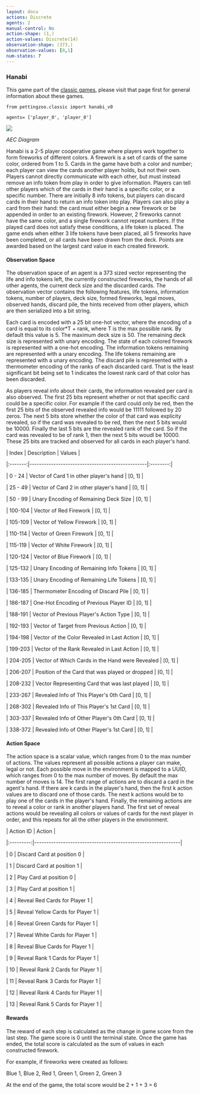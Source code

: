 ```yaml
---
layout: docu
actions: Discrete
agents: 2
manual-control: No
action-shape: (1,)
action-values: Discrete(14)
observation-shape: (373,)
observation-values: [0,1]
num-states: ?
---
```



### Hanabi



This game part of the [classic games](../classic), please visit that page first for general information about these games.





`from pettingzoo.classic import hanabi_v0`



`agents= ['player_0', 'player_0']`



![](classic_hanabi.gif)



*AEC Diagram*



Hanabi is a 2-5 player cooperative game where players work together to form fireworks of different colors. A firework is a set of cards of the same color, ordered from 1 to 5. Cards in the game have both a color and number; each player can view the cards another player holds, but not their own. Players cannot directly communicate with each other, but must instead remove an info token from play in order to give information. Players can tell other players which of the cards in their hand is a specific color, or a specific number. There are initially 8 info tokens, but players can discard cards in their hand to return an info token into play. Players can also play a card from their hand: the card must either begin a new firework or be appended in order to an existing firework. However, 2 fireworks cannot have the same color, and a single firework cannot repeat numbers. If the played card does not satisfy these conditions, a life token is placed. The game ends when either 3 life tokens have been placed, all 5 fireworks have been completed, or all cards have been drawn from the deck. Points are awarded based on the largest card value in each created firework.



#### Observation Space



The observation space of an agent is a 373 sized vector representing the life and info tokens left, the currently constructed fireworks, the hands of all other agents, the current deck size and the discarded cards. The observation vector contains the following features, life tokens, information tokens, number of players, deck size, formed fireworks, legal moves, observed hands, discard pile, the hints received from other players, which are then serialized into a bit string.



Each card is encoded with a 25 bit one-hot vector, where the encoding of a card is equal to its color*T + rank, where T is the max possible rank. By default this value is 5. The maximum deck size is 50. The remaining deck size is represented with unary encoding. The state of each colored firework is represented with a one-hot encoding. The information tokens remaining are represented with a unary encoding. The life tokens remaining are represented with a unary encoding. The discard pile is represented with a thermometer encoding of the ranks of each discarded card. That is the least significant bit being set to 1 indicates the lowest rank card of that color has been discarded. 



As players reveal info about their cards, the information revealed per card is also observed. The first 25 bits represent whether or not that specific card could be a specific color. For example if the card could only be red, then the first 25 bits of the observed revealed info would be 11111 followed by 20 zeros. The next 5 bits store whether the color of that card was explicity revealed, so if the card was revealed to be red, then the next 5 bits would be 10000. Finally the last 5 bits are the revealed rank of the card. So if the card was revealed to be of rank 1, then the next 5 bits woudl be 10000. These 25 bits are tracked and observed for all cards in each player's hand.



|  Index  | Description                                     |  Values  |

|:-------:|-------------------------------------------------|:--------:|

|  0 - 24 | Vector of Card 1 in other player's hand         |  [0, 1]  |

| 25 - 49 | Vector of Card 2 in other player's hand         |  [0, 1]  |

| 50 - 99 | Unary Encoding of Remaining Deck Size           |  [0, 1]  |

| 100-104 | Vector of Red Firework                          |  [0, 1]  |

| 105-109 | Vector of Yellow Firework                       |  [0, 1]  |

| 110-114 | Vector of Green Firework                        |  [0, 1]  |

| 115-119 | Vector of White Firework                        |  [0, 1]  |

| 120-124 | Vector of Blue Firework                         |  [0, 1]  |

| 125-132 | Unary Encoding of Remaining Info Tokens         |  [0, 1]  |

| 133-135 | Unary Encoding of Remaining Life Tokens         |  [0, 1]  |

| 136-185 | Thermometer Encoding of Discard Pile            |  [0, 1]  |

| 186-187 | One-Hot Encoding of Previous Player ID          |  [0, 1]  |

| 188-191 | Vector of Previous Player's Action Type         |  [0, 1]  |

| 192-193 | Vector of Target from Previous Action           |  [0, 1]  |

| 194-198 | Vector of the Color Revealed in Last Action     |  [0, 1]  |

| 199-203 | Vector of the Rank Revealed in Last Action      |  [0, 1]  |

| 204-205 | Vector of Which Cards in the Hand were Revealed |  [0, 1]  |

| 206-207 | Position of the Card that was played or dropped |  [0, 1]  |

| 208-232 | Vector Representing Card that was last played   |  [0, 1]  |

| 233-267 | Revealed Info of This Player's 0th Card         |  [0, 1]  |

| 268-302 | Revealed Info of This Player's 1st Card         |  [0, 1]  |

| 303-337 | Revealed Info of Other Player's 0th Card        |  [0, 1]  |

| 338-372 | Revealed Info of Other Player's 1st Card        |  [0, 1]  |









#### Action Space



The action space is a scalar value, which ranges from 0 to the max number of actions. The values represent all possible actions a player can make, legal or not. Each possible move in the environment is mapped to a UUID, which ranges from 0 to the max number of moves. By default the max number of moves is 14. The first range of actions are to discard a card in the agent's hand. If there are k cards in the player's hand, then the first k action values are to discard one of those cards. The next k actions would be to play one of the cards in the player's hand. Finally, the remaining actions are to reveal a color or rank in another players hand. The first set of reveal actions would be revealing all colors or values of cards for the next player in order, and this repeats for all the other players in the environment.



| Action ID | Action                                                      |

|:---------:|-------------------------------------------------------------|

|     0     | Discard Card at position 0                                  |

|     1     | Discard Card at position 1                                  |

|     2     | Play Card at position 0                                     |

|     3     | Play Card at position 1                                     |

|     4     | Reveal Red Cards for Player 1                               |

|     5     | Reveal Yellow Cards for Player 1                            |

|     6     | Reveal Green Cards for Player 1                             |

|     7     | Reveal White Cards for Player 1                             |

|     8     | Reveal Blue Cards for Player 1                              |

|     9     | Reveal Rank 1 Cards for Player 1                            |

|    10     | Reveal Rank 2 Cards for Player 1                            |

|    11     | Reveal Rank 3 Cards for Player 1                            |

|    12     | Reveal Rank 4 Cards for Player 1                            |

|    13     | Reveal Rank 5 Cards for Player 1                            |



#### Rewards



The reward of each step is calculated as the change in game score from the last step. The game score is 0 until the terminal state. Once the game has ended, the total score is calculated as the sum of values in each constructed firework.



For example, if fireworks were created as follows:



Blue 1, Blue 2, Red 1, Green 1, Green 2, Green 3



At the end of the game, the total score would be 2 + 1 + 3 = 6
